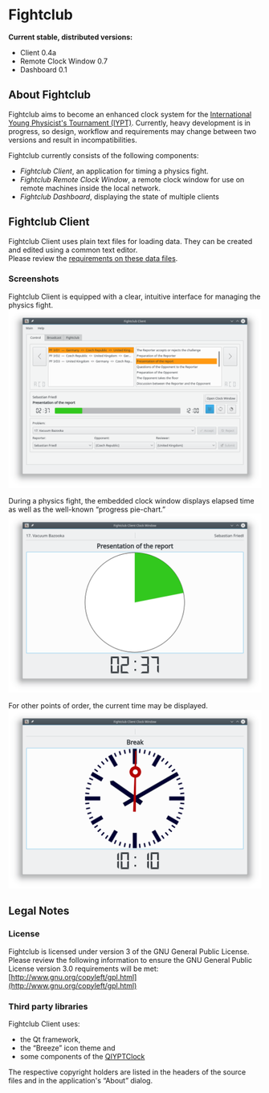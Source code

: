 # Fightclub

**Current stable, distributed versions:**

 - Client 0.4a
 - Remote Clock Window 0.7
 - Dashboard 0.1


## About Fightclub
Fightclub aims to become an enhanced clock system for the [International Young Physicist's Tournament (IYPT)](http://iypt.org).
Currently, heavy development is in progress, so design, workflow and requirements may change between two versions and result in incompatibilities.


Fightclub currently consists of the following components:

 - *Fightclub Client*, an application for timing a physics fight.
 - *Fightclub Remote Clock Window*, a remote clock window for use on remote machines inside the local network.
 - *Fightclub Dashboard*, displaying the state of multiple clients




## Fightclub Client
Fightclub Client uses plain text files for loading data. They can be created and edited using a common text editor.  
Please review the [requirements on these data files](docs/fightclub-file-requirements.pdf).

### Screenshots
Fightclub Client is equipped with a clear, intuitive interface for managing the physics fight.  
![Fightclub Client control interface](docs/screenshot-client.png)

During a physics fight, the embedded clock window displays elapsed time as well as the well-known “progress pie-chart.”  
![The clock window during a physics fight](docs/screenshot-clockwindow.png)

For other points of order, the current time may be displayed.  
![The clock window during a break](docs/screenshot-roomclock.png)







## Legal Notes
### License
Fightclub is licensed under version 3 of the GNU General Public License.  
Please review the following information to ensure the GNU General Public License version 3.0 requirements will be met:
[http://www.gnu.org/copyleft/gpl.html](http://www.gnu.org/copyleft/gpl.html)



### Third party libraries
Fightclub Client uses:

 - the Qt framework,
 - the “Breeze” icon theme and
 - some components of the [QIYPTClock](https://github.com/drogenlied/QIYPTClock)

The respective copyright holders are listed in the headers of the source files and in the application's “About” dialog.
  
